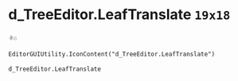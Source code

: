 # d_TreeEditor.LeafTranslate `19x18`
<img src="/img/d_TreeEditor.LeafTranslate.png" width=19 height=18>

``` CSharp
EditorGUIUtility.IconContent("d_TreeEditor.LeafTranslate")
```
```
d_TreeEditor.LeafTranslate
```
